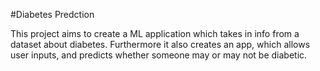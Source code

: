 #Diabetes Predction

This project aims to create a ML application which takes in info from a dataset about diabetes. Furthermore it also creates an app, which allows user inputs, and predicts whether someone may or may not be diabetic.
